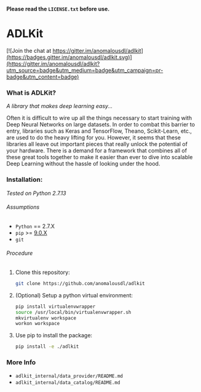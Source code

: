 **Please read the `LICENSE.txt` before use.**

# ADLKit

[![Join the chat at https://gitter.im/anomalousdl/adlkit](https://badges.gitter.im/anomalousdl/adlkit.svg)](https://gitter.im/anomalousdl/adlkit?utm_source=badge&utm_medium=badge&utm_campaign=pr-badge&utm_content=badge)

### What is ADLKit?
*A library that makes deep learning easy...*

Often it is difficult to wire up all the things necessary to start
training with Deep Neural Networks on large datasets. In order to
combat this barrier to entry, libraries such as Keras and TensorFlow,
Theano, Scikit-Learn, etc., are used to do the heavy lifting for you.
However, it seems that these libraries all leave out important pieces
that really unlock the potential of your hardware. There is a demand
for a framework that combines all of these great tools together to
make it easier than ever to dive into scalable Deep Learning without
the hassle of looking under the hood.

### Installation:

_Tested on Python 2.7.13_

###### Assumptions
- `Python` == 2.7.X
- `pip` >= [9.0.X](https://pip.pypa.io/en/stable/installing/)
- `git`

###### Procedure
1. Clone this repository:
    ```bash
    git clone https://github.com/anomalousdl/adlkit
    ```

2. (Optional) Setup a python virtual environment:
   ```bash
   pip install virtualenvwrapper
   source /usr/local/bin/virtualenvwrapper.sh
   mkvirtualenv workspace
   workon workspace
   ```

3. Use pip to install the package:
    ```bash
    pip install -e ./adlkit
    ```

### More Info
  - `adlkit_internal/data_provider/README.md`
  - `adlkit_internal/data_catalog/README.md`
